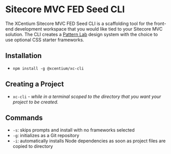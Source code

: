 # Sitecore MVC FED Seed CLI
The XCentium Sitecore MVC FED Seed CLI is a scaffolding tool for the front-end development workspace that you would like tied to your Sitecore MVC solution. The CLI creates a [Pattern Lab](https://patternlab.io/) design system with the choice to use optional CSS starter frameworks.

## Installation

- `npm install -g @xcentium/xc-cli`

## Creating a Project
- `xc-cli` - *while in a terminal scoped to the directory that you want your project to be created.*

## Commands
- `-s`: skips prompts and install with no frameworks selected
- `-g`: initializes as a Git repository
- `-i`: automatically installs Node dependencies as soon as project files are copied to directory
